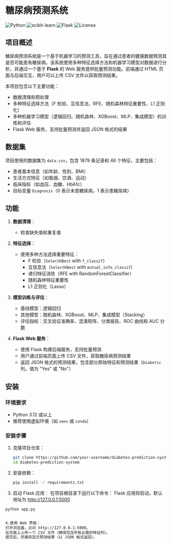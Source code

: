 # 糖尿病预测系统

![Python](https://img.shields.io/badge/Python-3.12-blue) ![scikit-learn](https://img.shields.io/badge/scikit--learn-1.3.2-orange) ![Flask](https://img.shields.io/badge/Flask-2.3.3-green) ![License](https://img.shields.io/badge/License-MIT-yellow)

## 项目概述

糖尿病预测系统是一个基于机器学习的预测工具，旨在通过患者的健康数据预测其是否可能患有糖尿病。该系统使用多种特征选择方法和机器学习模型对数据进行分析，并通过一个基于 **Flask** 的 Web 服务提供批量预测功能。前端通过 HTML 页面与后端交互，用户可以上传 CSV 文件以获取预测结果。

本项目包含以下主要功能：
- 数据清理和预处理
- 多种特征选择方法（F 检验、互信息法、RFE、随机森林特征重要性、L1 正则化）
- 多种机器学习模型（逻辑回归、随机森林、XGBoost、MLP、集成模型）的训练和评估
- Flask Web 服务，支持批量预测并返回 JSON 格式的结果

## 数据集

项目使用的数据集为 `data.csv`，包含 1879 条记录和 46 个特征，主要包括：
- 患者基本信息（如年龄、性别、BMI）
- 生活方式特征（如吸烟、饮酒、运动）
- 临床指标（如血压、血糖、HbA1c）
- 目标变量 `Diagnosis`（0 表示未患糖尿病，1 表示患糖尿病）

## 功能

1. **数据清理**：
   - 检查缺失值和重复值

2. **特征选择**：
   - 使用多种方法选择重要特征：
     - F 检验（`SelectKBest` with `f_classif`）
     - 互信息法（`SelectKBest` with `mutual_info_classif`）
     - 递归特征消除（RFE with RandomForestClassifier）
     - 随机森林特征重要性
     - L1 正则化（Lasso）

3. **模型训练与评估**：
   - 基线模型：逻辑回归
   - 其他模型：随机森林、XGBoost、MLP、集成模型（Stacking）
   - 评估指标：交叉验证准确率、混淆矩阵、分类报告、ROC 曲线和 AUC 分数

4. **Flask Web 服务**：
   - 使用 Flask 构建后端服务，支持批量预测
   - 用户通过前端页面上传 CSV 文件，获取糖尿病预测结果
   - 返回 JSON 格式的预测结果，包含部分原始特征和预测结果（`Diabetic` 列，值为 "Yes" 或 "No"）

## 安装

### 环境要求
- Python 3.12 或以上
- 推荐使用虚拟环境（如 `venv` 或 `conda`）

### 安装步骤
1. 克隆项目仓库：
   ```bash
   git clone https://github.com/your-username/diabetes-prediction-system.git
   cd diabetes-prediction-system

2. 安装依赖：
   ```bash
   pip install -r requirements.txt

4. 启动 Flask 应用：
  在项目根目录下运行以下命令：
  Flask 应用将启动，默认地址为 http://127.0.0.1:5000
  ```bash
  python app.py
 

4.使用 Web 界面：
 打开浏览器，访问 http://127.0.0.1:5000。
 在页面上上传一个 CSV 文件（确保包含所有必需的特征列）。
 提交后，页面将显示预测结果（以 JSON 格式返回）。
